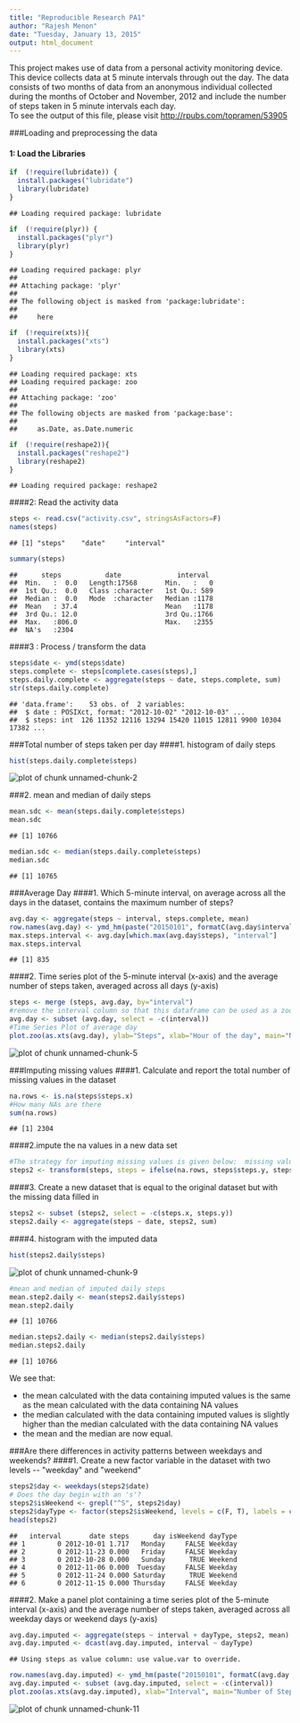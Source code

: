 ```yaml
---
title: "Reproducible Research PA1"
author: "Rajesh Menon"
date: "Tuesday, January 13, 2015"
output: html_document
---
```

This project makes use of data from a personal activity monitoring device. This device collects data at 5 minute intervals through out the day. The data consists of two months of data from an anonymous individual collected during the months of October and November, 2012 and include the number of steps taken in 5 minute intervals each day.  
To see the output of this file, please visit http://rpubs.com/topramen/53905   


###Loading and preprocessing the data
#### 1: Load the Libraries


```r
if  (!require(lubridate)) {
  install.packages("lubridate")
  library(lubridate)
}
```

```
## Loading required package: lubridate
```

```r
if  (!require(plyr)) {
  install.packages("plyr")
  library(plyr)
}
```

```
## Loading required package: plyr
## 
## Attaching package: 'plyr'
## 
## The following object is masked from 'package:lubridate':
## 
##     here
```

```r
if  (!require(xts)){
  install.packages("xts")
  library(xts)
}
```

```
## Loading required package: xts
## Loading required package: zoo
## 
## Attaching package: 'zoo'
## 
## The following objects are masked from 'package:base':
## 
##     as.Date, as.Date.numeric
```

```r
if  (!require(reshape2)){
  install.packages("reshape2")
  library(reshape2)
}
```

```
## Loading required package: reshape2
```
####2: Read the activity data

```r
steps <- read.csv("activity.csv", stringsAsFactors=F)
names(steps)
```

```
## [1] "steps"    "date"     "interval"
```

```r
summary(steps)
```

```
##      steps           date              interval   
##  Min.   :  0.0   Length:17568       Min.   :   0  
##  1st Qu.:  0.0   Class :character   1st Qu.: 589  
##  Median :  0.0   Mode  :character   Median :1178  
##  Mean   : 37.4                      Mean   :1178  
##  3rd Qu.: 12.0                      3rd Qu.:1766  
##  Max.   :806.0                      Max.   :2355  
##  NA's   :2304
```
####3 : Process / transform the data

```r
steps$date <- ymd(steps$date)
steps.complete <- steps[complete.cases(steps),]
steps.daily.complete <- aggregate(steps ~ date, steps.complete, sum)
str(steps.daily.complete)
```

```
## 'data.frame':	53 obs. of  2 variables:
##  $ date : POSIXct, format: "2012-10-02" "2012-10-03" ...
##  $ steps: int  126 11352 12116 13294 15420 11015 12811 9900 10304 17382 ...
```

###Total number of steps taken per day
####1. histogram of daily steps

```r
hist(steps.daily.complete$steps)
```

![plot of chunk unnamed-chunk-2](figure/unnamed-chunk-2.png) 

###2. mean and median of daily steps

```r
mean.sdc <- mean(steps.daily.complete$steps)
mean.sdc
```

```
## [1] 10766
```

```r
median.sdc <- median(steps.daily.complete$steps)
median.sdc
```

```
## [1] 10765
```

###Average Day
####1. Which 5-minute interval, on average across all the days in the dataset, contains the maximum number of steps?

```r
avg.day <- aggregate(steps ~ interval, steps.complete, mean)
row.names(avg.day) <- ymd_hm(paste("20150101", formatC(avg.day$interval, width = 4, format = "d", flag = "0")))
max.steps.interval <- avg.day[which.max(avg.day$steps), "interval"]
max.steps.interval
```

```
## [1] 835
```
####2. Time series plot of the 5-minute interval (x-axis) and the average number of steps taken, averaged across all days (y-axis)

```r
steps <- merge (steps, avg.day, by="interval")
#remove the interval column so that this dataframe can be used as a zoo object
avg.day <- subset (avg.day, select = -c(interval))
#Time Series Plot of average day
plot.zoo(as.xts(avg.day), ylab="Steps", xlab="Hour of the day", main="Number of Steps")
```

![plot of chunk unnamed-chunk-5](figure/unnamed-chunk-5.png) 

###Imputing missing values
####1. Calculate and report the total number of missing values in the dataset

```r
na.rows <- is.na(steps$steps.x) 
#How many NAs are there 
sum(na.rows)
```

```
## [1] 2304
```

####2.impute the na values in a new data set

```r
#The strategy for imputing missing values is given below:  missing values are replaced from the corresponding interval in an average day . ie, if there is a missing value in interval 10, we get the #steps from interval 10 from the dataframe avg.day
steps2 <- transform(steps, steps = ifelse(na.rows, steps$steps.y, steps$steps.x))
```

####3. Create a new dataset that is equal to the original dataset but with the missing data filled in

```r
steps2 <- subset (steps2, select = -c(steps.x, steps.y))
steps2.daily <- aggregate(steps ~ date, steps2, sum)
```
####4. histogram with the imputed data

```r
hist(steps2.daily$steps)
```

![plot of chunk unnamed-chunk-9](figure/unnamed-chunk-9.png) 

```r
#mean and median of imputed daily steps
mean.step2.daily <- mean(steps2.daily$steps)
mean.step2.daily
```

```
## [1] 10766
```

```r
median.steps2.daily <- median(steps2.daily$steps)
median.steps2.daily
```

```
## [1] 10766
```
We see that:  
* the mean calculated with the data containing imputed values is the same as the mean calculated with the data containing NA values  
* the median calculated with the data containing imputed values is slightly higher than the median calculated with the data containing NA values  
* the mean and the median are now equal.

###Are there differences in activity patterns between weekdays and weekends?
####1. Create a new factor variable in the dataset with two levels -- "weekday" and "weekend"

```r
steps2$day <- weekdays(steps2$date)
# Does the day begin with an 's'?
steps2$isWeekend <- grepl("^S", steps2$day)
steps2$dayType <- factor(steps2$isWeekend, levels = c(F, T), labels = c("Weekday", "Weekend"))
head(steps2)
```

```
##   interval       date steps      day isWeekend dayType
## 1        0 2012-10-01 1.717   Monday     FALSE Weekday
## 2        0 2012-11-23 0.000   Friday     FALSE Weekday
## 3        0 2012-10-28 0.000   Sunday      TRUE Weekend
## 4        0 2012-11-06 0.000  Tuesday     FALSE Weekday
## 5        0 2012-11-24 0.000 Saturday      TRUE Weekend
## 6        0 2012-11-15 0.000 Thursday     FALSE Weekday
```
####2. Make a panel plot containing a time series plot of the 5-minute interval (x-axis) and the average number of steps taken, averaged across all weekday days or weekend days (y-axis)

```r
avg.day.imputed <- aggregate(steps ~ interval + dayType, steps2, mean)
avg.day.imputed <- dcast(avg.day.imputed, interval ~ dayType)
```

```
## Using steps as value column: use value.var to override.
```

```r
row.names(avg.day.imputed) <- ymd_hm(paste("20150101", formatC(avg.day.imputed$interval, width = 4, format = "d", flag = "0")))
avg.day.imputed <- subset (avg.day.imputed, select = -c(interval))
plot.zoo(as.xts(avg.day.imputed), xlab="Interval", main="Number of Steps")
```

![plot of chunk unnamed-chunk-11](figure/unnamed-chunk-11.png) 

